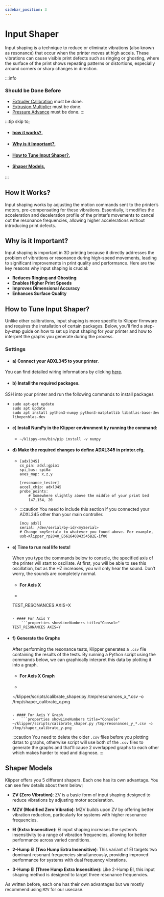 ```yaml
---
sidebar_position: 3
---
```



# Input Shaper
Input shaping is a technique to reduce or eliminate vibrations (also known as resonance) that occur when the printer moves at high accels. These vibrations can cause visible print defects such as ringing or ghosting, where the surface of the print shows repeating patterns or distortions, especially around corners or sharp changes in direction.

:::info
### Should be Done Before
- [Extruder Calibration](/Extruder%20Calibration) must be done.
- [Extrusion Multiplier](/Extruder%20Calibration) must be done.
- [Pressure Advance](/Extruder%20Calibration) must be done.
:::

:::tip skip to;
- #### [how it works?](asd),
- #### [Why is it Important?](asd),
- #### [How to Tune Input Shaper?](asd),
- #### [Shaper Models](asd),
:::

## How it Works?
Input shaping works by adjusting the motion commands sent to the printer’s motors, pre-compensating for these vibrations. Essentially, it modifies the acceleration and deceleration profile of the printer’s movements to cancel out the resonance frequencies, allowing higher accelerations without introducing print defects.

## Why is it Important?
Input shaping is important in 3D printing because it directly addresses the problem of vibrations or resonance during high-speed movements, leading to significant improvements in print quality and performance. Here are the key reasons why input shaping is crucial:
 - **Reduces Ringing and Ghosting**
 - **Enables Higher Print Speeds**
 - **Improves Dimensional Accuracy**
 - **Enhances Surface Quality**
 
## How to Tune Input Shaper?
Unlike other calibrations, input shaping is more specific to Klipper firmware and requires the installation of certain packages. Below, you’ll find a step-by-step guide on how to set up input shaping for your printer and how to interpret the graphs you generate during the process.
 ###  Settings

- #### a) Connect your ADXL345 to your printer.
You can find detailed wiring informations by clicking [here](asd).

- #### b) Install the required packages.
SSH into your printer and run the following commands to install packages
  - ```properties showLineNumbers title="SSH"
    sudo apt-get update
    sudo apt update
    sudo apt install python3-numpy python3-matplotlib libatlas-base-dev libopenblas-dev
    ```
- #### c) Install NumPy in the Klipper environment by running the command:
  - ```properties showLineNumbers title="SSH"
    ~/klippy-env/bin/pip install -v numpy
    ```
- #### d) Make the required changes to define ADXL345 in printer.cfg.
  - ```properties showLineNumbers title="printer.cfg"
    [adxl345]
    cs_pin: adxl:gpio1
    spi_bus: spi0a
    axes_map: x,z,y

    [resonance_tester]
    accel_chip: adxl345
    probe_points:
        # Somewhere slightly above the middle of your print bed
        147,154, 20
    ```
  - :::caution
  You need to include this section if you connected your ADXL345 other than your main controller.
    ```properties showLineNumbers title="printer.cfg"
    [mcu adxl]
    serial: /dev/serial/by-id/<mySerial>    
    # Change <mySerial> to whatever you found above. For example, usb-Klipper_rp2040_E661640843545B2E-if00

- #### e) Time to run real life tests!
    
    When you type the commands below to console, the specified axis of the printer will start to oscillate. At first, you will be able to see this oscillation, but as the HZ increases, you will only hear the sound. Don’t worry, the sounds are completely normal.

    - #### For Axis X
    -   ```properties showLineNumbers title="Console"
    TEST_RESONANCES AXIS=X
    ```

    - #### For Axis Y
    -   ```properties showLineNumbers title="Console"
    TEST_RESONANCES AXIS=Y
    ```
- #### f) Generate the Graphs
    After performing the resonance tests, Klipper generates a `.csv` file containing the results of the tests. By running a Python script using the commands below, we can graphically interpret this data by plotting it into a graph.

    - #### For Axis X Graph
    -   ```properties showLineNumbers title="Console"
    ~/klipper/scripts/calibrate_shaper.py /tmp/resonances_x_*.csv -o /tmp/shaper_calibrate_x.png
    ```

    - #### For Axis Y Graph
    -   ```properties showLineNumbers title="Console"
    ~/klipper/scripts/calibrate_shaper.py /tmp/resonances_y_*.csv -o /tmp/shaper_calibrate_y.png
    ```    
    :::caution
    You need to delete the older `.csv` files before you plotting datas to graphs, otherwise script will use both of the `.csv` files to generate the graphs and that'll cause 2 overlapped graphs to each other which makes harder to read and diagnose.
    :::
  
## Shaper Models
Klipper offers you 5 different shapers. Each one has its own advantage. You can see few details about them below;
- **ZV (Zero Vibration)**: ZV is a basic form of input shaping designed to reduce vibrations by adjusting motor acceleration.

- **MZV (Modified Zero Vibratio)**: MZV builds upon ZV by offering better vibration reduction, particularly for systems with higher resonance frequencies.

- **EI (Extra Insensitive)**: EI input shaping increases the system’s insensitivity to a range of vibration frequencies, allowing for better performance across varied conditions.

- **2-Hump EI (Two Hump Extra Insensitive)**: This variant of EI targets two dominant resonant frequencies simultaneously, providing improved performance for systems with dual frequency vibrations.

- **3-Hump EI (Three Hump Extra Insensitive)**: Like 2-Hump EI, this input shaping method is designed to target three resonance frequencies.

As written before, each one has their own advantages but we mostly recommend using `MZV` for our usecase.

